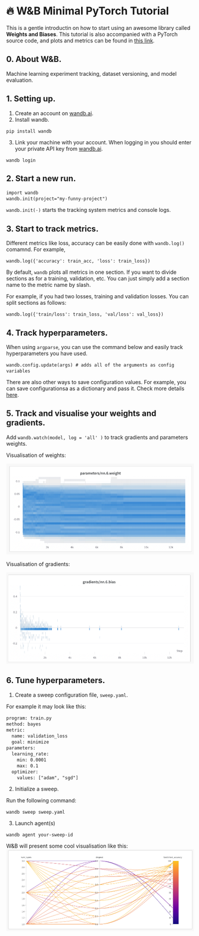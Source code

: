 # 🔥 W&B Minimal PyTorch Tutorial

This is a gentle introductin on how to start using an awesome library called **Weights and Biases**. This tutorial is also accompanied with a PyTorch source code, and plots and metrics can be found in [this link](https://wandb.ai/mrpositron/wandb_tutorial).

## 0. About W&B.

Machine learning experiment tracking, dataset versioning, and model evaluation.


## 1. Setting up.

1. Create an account on [wandb.ai](https://wandb.ai).
2. Install wandb.
```
pip install wandb
```
3. Link your machine with your account.  When logging in you should enter your private API key from [wandb.ai](https://wandb.ai/authorize).
```
wandb login
```

## 2. Start a new run.

```
import wandb
wandb.init(project="my-funny-project")
```

`wandb.init(·)` starts the tracking system metrics and console logs.


## 3. Start to track metrics.

Different metrics like loss, accuracy can be easily done with `wandb.log()` comamnd. For example,

```
wandb.log({'accuracy': train_acc, 'loss': train_loss})
```

By default, `wandb` plots all metrics in one section. If you want to divide sections as for a training, validation, etc. You can just simply add a section name to the metric name by slash.

For example, if you had two losses, training and validation losses. You can split sections as follows:

```
wandb.log({'train/loss': train_loss, 'val/loss': val_loss})
```


## 4. Track hyperparameters.
When using `argparse`, you can use the command below and easily track hyperparameters you have used.
```
wandb.config.update(args) # adds all of the arguments as config variables
```
There are also other ways to save configuration values. For example, you can save configurationsa as a dictionary and pass it. Check more details [here](https://docs.wandb.ai/guides/track/config).


## 5. Track and visualise your weights and gradients.

Add `wandb.watch(model, log = 'all' )` to track gradients and parameters weights.

Visualisation of weights:

![Weights Visualisation](https://github.com/MrPositron/wandb_tutorial/blob/main/images/parameters_example.png)

Visualisation of gradients:

![Gradients Visualisation](https://github.com/MrPositron/wandb_tutorial/blob/main/images/gradients_example.png)

## 6. Tune hyperparameters.

1. Create a sweep configuration file, `sweep.yaml`. 

For example it may look like this:

```
program: train.py
method: bayes
metric:
  name: validation_loss
  goal: minimize
parameters:
  learning_rate:
    min: 0.0001
    max: 0.1
  optimizer:
    values: ["adam", "sgd"]
```

2. Initialize a sweep.

Run the following command:
```
wandb sweep sweep.yaml
```

3. Launch agent(s)

```
wandb agent your-sweep-id
```
W&B will present some cool visualisation like this:
![Sweep Example](https://github.com/MrPositron/wandb_tutorial/blob/main/images/sweep_example.png)
